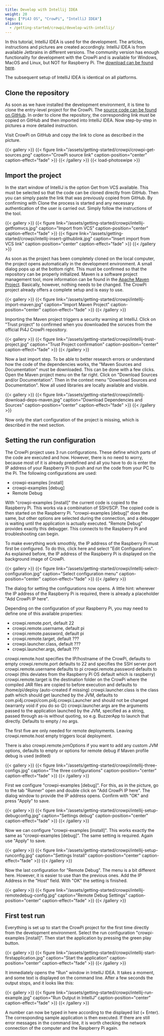 ```yaml
---
title: Develop with Intellij IDEA
weight: 20
tags: ["Pi4J OS", "CrowPi", "IntelliJ IDEA"]
aliases:
  - /getting-started/crowpi/develop-with-intellij/
---
```


In this tutorial, IntelliJ IDEA is used for the development. The articles, instructions and pictures are created accordingly. 
IntelliJ IDEA is from available Jetbrains in different versions. The community version has enough functionality for development 
with the CrowPi and is available for Windows, MacOS and Linux, but NOT for Raspberry Pi. The 
[download can be found here](https://www.jetbrains.com/idea/download/).

The subsequent setup of IntelliJ IDEA is identical on all platforms.

## Clone the repository

As soon as we have installed the development environment, it is time to clone the entry-level project for the CrowPi.
The [source code can be found on GitHub](https://github.com/Pi4J/pi4j-example-crowpi). In order to clone the repository, 
the corresponding link must be copied on GitHub and then imported into IntelliJ IDEA. Now step-by-step in pictures a more detailed instruction.

Visit CrowPi on GitHub and copy the link to clone as described in the picture. 

{{< gallery >}}
{{< figure link="/assets/getting-started/crowpi/crowpi-get-sources.png" caption="CrowPi source link" caption-position="center" caption-effect="fade" >}}
{{< /gallery >}}
{{< load-photoswipe >}}

## Import the project

In the start window of IntelliJ is the option Get from VCS available. This must be selected so that the code can be cloned 
directly from GitHub. Then you can simply paste the link that was previously copied from GitHub. By confirming with Clone
the process is started and any necessary authentication of the user is carried out. Simply follow the instructions of the 
tool. 

{{< gallery >}}
{{< figure link="/assets/getting-started/crowpi/intellij-getfromvcs.jpg" caption="Import from VCS" caption-position="center" caption-effect="fade" >}}
{{< figure link="/assets/getting-started/crowpi/intellij-insert-githublink.jpg" caption="Insert import from VCS link" caption-position="center" caption-effect="fade" >}}
{{< /gallery >}}

As soon as the project has been completely cloned on the local computer, the project opens automatically in the development
environment. A small dialog pops up at the bottom right. This must be confirmed so that the repository 
can be properly initialized. Maven is a software project management tool, more information can be found in the 
[Apache Maven Project](https://maven.apache.org/). Basically, however, nothing needs to be changed. The CrowPi project
already offers a complete setup and is easy to use. 

{{< gallery >}}
{{< figure link="/assets/getting-started/crowpi/intellij-import-maven.jpg" caption="Import Maven Project" caption-position="center" caption-effect="fade" >}}
{{< /gallery >}}

Importing the Maven project triggers a security warning at IntelliJ. Click on "Trust project" to confirmed when you
downloaded the soruces from the official Pi4J CrowPi repository. 

{{< gallery >}}
{{< figure link="/assets/getting-started/crowpi/intellij-trust-project.jpg" caption="Trust Project confirmation" caption-position="center" caption-effect="fade" >}}
{{< /gallery >}}

Now a last import step. To be able to better research errors or understand how the code of the dependencies works, the
"Maven Sources and Documentation" must be downloaded. This can be done with a few clicks. Open the Maven project menu 
on the far right. Click on "Download Sources and/or Documentation". Then in the context menu "Download Sources and 
Documentation". Now all used libraries are locally available and visible. 

{{< gallery >}}
{{< figure link="/assets/getting-started/crowpi/intellij-download-deps-maven.jpg" caption="Download Dependencies and Sources" caption-position="center" caption-effect="fade" >}}
{{< /gallery >}}

Now only the start configuration of the project is missing, which is described in the next section.

## Setting the run configuration

The CrowPi project uses 3 run configurations. These define which parts of the code are executed and how. 
However, there is no need to worry, because most of it is already predefined and all you have to do is enter the 
IP address of your Raspberry Pi to push and run the code from your PC to the Pi. The following configurations are used:

* crowpi-examples [install]
* crowpi-examples [debug]
* Remote Debug

With "crowpi-examples [install]" the current code is copied to the Raspberry Pi. This works via a combination of 
SSH/SCP. The copied code is then started on the Raspberry Pi. "crowpi-examples [debug]" does the same, but other options 
are selected during the connection, and a debugger is waiting until the application is actually executed. "Remote Debug"
provides exactly this debugger. This connects to the Raspberry Pi and troubleshooting can begin. 

To make everything work smoothly, the IP address of the Raspberry Pi must first be configured. To do this, 
click here and select "Edit Configurations". As explained before, the IP address of the Raspberry Pi is displayed on 
the background image of CrowPi.

{{< gallery >}}
{{< figure link="/assets/getting-started/crowpi/intellij-select-configuration.jpg" caption="Select configuration menu" caption-position="center" caption-effect="fade" >}}
{{< /gallery >}}

The dialog for setting the configurations now opens. A little hint: wherever the IP address of the Raspberry Pi 
is required, there is already a placeholder "Add CrowPi IP here". 

Depending on the configuration of your Raspberry Pi, you may need to define one of this available properties:

* crowpi.remote.port, default 22
* crowpi.remote.username, default pi
* crowpi.remote.password, default pi
* crowpi.remote.target, default ???
* crowpi.launcher.class, default ???
* crowpi.launcher.args, default ???

crowpi.remote.host specifies the IP/hostname of the CrowPi, defaults to empty
crowpi.remote.port defaults to 22 and specifies the SSH server port
crowpi.remote.username defaults to pi
crowpi.remote.password defaults to crowpi (this deviates from the Raspberry Pi OS default which is raspberry)
crowpi.remote.target is the destination folder on the CrowPi where the compiled JAR files are copied to before execution and defaults to /home/pi/deploy (auto-created if missing)
crowpi.launcher.class is the class path which should get launched by the JVM, defaults to com.pi4j.crowpi/com.pi4j.crowpi.Launcher and should not be changed (warranty void if you do so :wink:)
crowpi.launcher.args are the arguments passed to the application launched by the JVM, specified as a string, passed through as-is without quoting, so e.g. BuzzerApp to launch that directly. Defaults to empty / no args.

The first five are only needed for remote deployments. Leaving crowpi.remote.host empty triggers local deployment.

There is also crowpi.remote.jvmOptions if you want to add any custom JVM options, defaults to empty or options for remote debug if Maven profile debug is used (edited)

{{< gallery >}}
{{< figure link="/assets/getting-started/crowpi/intellij-three-configs.jpg" caption="The three configurations" caption-position="center" caption-effect="fade" >}}
{{< /gallery >}}

First we configure "crowpi-examples [debug]". For this, as in the picture, go to the tab "Runner" open and double click
on "Add CrowPi IP here". The dialog window to provide the IP address opens. Confirm with "OK" and press "Apply"
to save. 

{{< gallery >}}
{{< figure link="/assets/getting-started/crowpi/intellij-setup-debugconfig.jpg" caption="Settings debug" caption-position="center" caption-effect="fade" >}}
{{< /gallery >}}

Now we can configure "crowpi-examples [install]". This works exactly the same as "crowpi-examples [debug]". The same 
setting is required. Again use "Apply" to save. 

{{< gallery >}}
{{< figure link="/assets/getting-started/crowpi/intellij-setup-runconfig.jpg" caption="Settings Install" caption-position="center" caption-effect="fade" >}}
{{< /gallery >}}

Now the last configuration for "Remote Debug". The menu is a bit different here. However, it is easier to use than 
the previous ones. Add the IP Address in the "Host" field. With "OK" the setting is finished. 

{{< gallery >}}
{{< figure link="/assets/getting-started/crowpi/intellij-remotedebug-config.jpg" caption="Remote Debug Settings" caption-position="center" caption-effect="fade" >}}
{{< /gallery >}}

## First test run

Everything is set up to start the CrowPi project for the first time directly from the development environment. Select 
the run configuration "crowpi-examples [install]". Then start the application by pressing the green play button. 

{{< gallery >}}
{{< figure link="/assets/getting-started/crowpi/intellij-start-firstapplication.jpg" caption="Start the application" caption-position="center" caption-effect="fade" >}}
{{< /gallery >}}

It immediately opens the "Run" window in IntelliJ IDEA. It takes a moment, and some text is displayed on the command line. 
After a few seconds the output stops, and it looks like this: 

{{< gallery >}}
{{< figure link="/assets/getting-started/crowpi/intellij-run-example.jpg" caption="Run Output in IntelliJ" caption-position="center" caption-effect="fade" >}}
{{< /gallery >}}

A number can now be typed in here according to the displayed list (+ Enter). The corresponding sample application is then 
executed. If there are still error messages in the command line, it is worth checking the network connection of the 
computer and the Raspberry Pi again.
